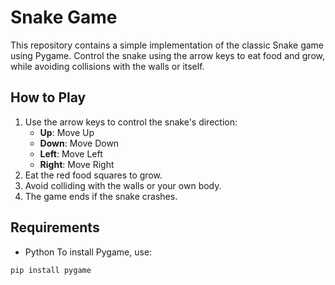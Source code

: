 # Snake Game

This repository contains a simple implementation of the classic Snake game using Pygame. Control the snake using the arrow keys to eat food and grow, while avoiding collisions with the walls or itself.

## How to Play

1. Use the arrow keys to control the snake's direction:
   - **Up**: Move Up
   - **Down**: Move Down
   - **Left**: Move Left
   - **Right**: Move Right
2. Eat the red food squares to grow.
3. Avoid colliding with the walls or your own body.
4. The game ends if the snake crashes.

## Requirements

- Python 
To install Pygame, use:
```bash
pip install pygame
